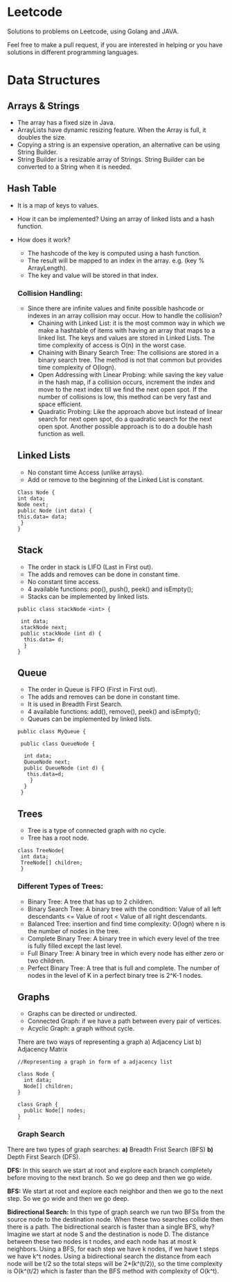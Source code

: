 # Leetcode

Solutions to problems on Leetcode, using Golang and JAVA.

Feel free to make a pull request, if you are interested in helping or you have solutions in different programming languages.


# Data Structures

 ## Arrays & Strings
 
 - The array has a fixed size in Java.
 - ArrayLists have dynamic resizing feature. When the Array is full, it doubles the size.
 - Copying a string is an expensive operation, an alternative can be using String Builder.
 - String Builder is a resizable array of Strings. String Builder can be converted to a String when it is needed.
 
 ## Hash Table
 
 - It is a map of keys to values.
 - How it can be implemented?  Using an array of linked lists and a hash function.
 - How does it work? 
    - The hashcode of the key is computed using a hash function.
    - The result will be mapped to an index in the array. e.g. (key % ArrayLength).
    - The key and value will be stored in that index.
    
    ### Collision Handling:
    
    - Since there are infinite values and finite possible hashcode or indexes in an array collision may occur. How to handle the collision?
        - Chaining with Linked List: it is the most common way in which we make a hashtable of items with having an array that maps to a linked list. The keys and values are stored in Linked Lists. The time complexity of access is O(n) in the worst case.
        - Chaining with Binary Search Tree: The collisions are stored in a binary search tree. The method is not that common but provides time complexity of O(logn).
        - Open Addressing with Linear Probing: while saving the key value in the hash map, if a collision occurs, increment the index and move to the next index till we find the next open spot. If the number of collisions is low, this method can be very fast and space efficient.
        - Quadratic Probing: Like the approach above but instead of linear search for next open spot, do a quadratic search for the next open spot. Another possible approach is to do a double hash function as well.
        
   ## Linked Lists
     - No constant time Access (unlike arrays).
     - Add or remove to the beginning of the Linked List is constant. 
     
     
     
     ```
     Class Node {
     int data; 
     Node next; 
     public Node (int data) {
     this.data= data;
      }
     }
     ```
        
    ## Stack
    
     - The order in stack is LIFO (Last in First out).
     - The adds and removes can be done in constant time.
     - No constant time access.
     - 4 available functions: pop(), push(), peek() and isEmpty();
     - Stacks can be implemented by linked lists.
     
     
     
     ```
     public class stackNode <int> {
      
      int data; 
      stackNode next; 
      public stackNode (int d) {
       this.data= d; 
       }
     }
     ```
   ## Queue
   
     - The order in Queue is FIFO (First in First out).
     - The adds and removes can be done in constant time.
     - It is used in Breadth First Search.
     - 4 available functions:  add(), remove(), peek() and isEmpty();
     - Queues can be implemented by linked lists.
   
   
   
   ```
   public class MyQueue {
    
    public class QueueNode {
     
     int data;
     QueueNode next; 
     public QueueNode (int d) {
      this.data=d;
       }
     }
    }
   ```
   
   ## Trees
   
   - Tree is a type of connected graph with no cycle.
   - Tree has a root node.
   
   ```
   class TreeNode{
    int data; 
    TreeNode[] children;
    }
   ```
   ### Different Types of Trees:
   
   - Binary Tree: A tree that has up to 2 children.
   - Binary Search Tree: A binary tree with the condition: Value of all left descendants <= Value of root < Value of all right descendants.
   - Balanced Tree: insertion and find time complexity: O(logn) where n is the number of nodes in the tree.
   - Complete Binary Tree: A binary tree in which every level of the tree is fully filled except the last level.
   - Full Binary Tree: A binary tree in which every node has either zero or two children.
   - Perfect Binary Tree: A tree that is full and complete. The number of nodes in the level of K in a perfect binary tree is 2^K-1 nodes.
   
   
   ## Graphs
   
   - Graphs can be directed or undirected.
   - Connected Graph: if we have a path between every pair of vertices.
   - Acyclic Graph: a graph without cycle.
   
   There are two ways of representing a graph a) Adjacency List b) Adjacency Matrix
   
   ```
   //Representing a graph in form of a adjacency list
   
   class Node {
     int data;
     Node[] children;
   }
   
   class Graph {
     public Node[] nodes;
   }
   ```
   
   ### Graph Search
   
 There are two types of graph searches: **a)** Breadth Frist Search (BFS) **b)** Depth First Search (DFS).
  
  **DFS:** In this search we start at root and explore each branch completely before moving to the next branch. So we go deep and then we go wide. 
  
   **BFS:** We start at root and explore each neighbor and then we go to the next step. So we go wide and then we go deep.
    
 **Bidirectional Search:** In this type of graph search we run two BFSs from the source node to the destination node. When these two searches collide then there is a path.
    The bidirectional search is faster than a single BFS, why? 
    Imagine we start at node S and the destination is node D. The distance between these two nodes is t nodes, and each node has at most k neighbors. Using a BFS, for each step we have k nodes, if we have t steps we have k^t nodes. Using a bidirectional search the distance from each node will be t/2 so the total steps will be 2*(k^(t/2)), so the time complexity is O(k^(t/2) which is faster than the BFS method with complexity of O(k^t).
    
